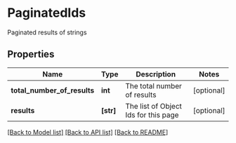 # PaginatedIds

Paginated results of strings
## Properties
Name | Type | Description | Notes
------------ | ------------- | ------------- | -------------
**total_number_of_results** | **int** | The total number of results | [optional] 
**results** | **[str]** | The list of Object Ids for this page | [optional] 

[[Back to Model list]](../README.md#documentation-for-models) [[Back to API list]](../README.md#documentation-for-api-endpoints) [[Back to README]](../README.md)


